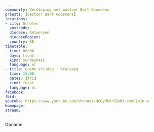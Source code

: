 ```yaml
---
community: Verdieping met pastoor Bart Goossens
priests: [pastoor Bart Goossens]
locations:
- city: Schoten
  postcode:
  diocese: Antwerpen
  dioceseRegion:
  country: BE
timetable:
- time: 00:00
  days: [sun]
  kind: sundayMass
  language: nl
- title: Goede Vrijdag - Kruisweg
  time: 15:00
  dates: [fri]
  kind: feast
  language: nl 
facebook:
fbid:
youtube: https://www.youtube.com/channel/UCQydh9rZDoR3-xmuC1e1K-w
homepage:
stream:
---
```

Opname